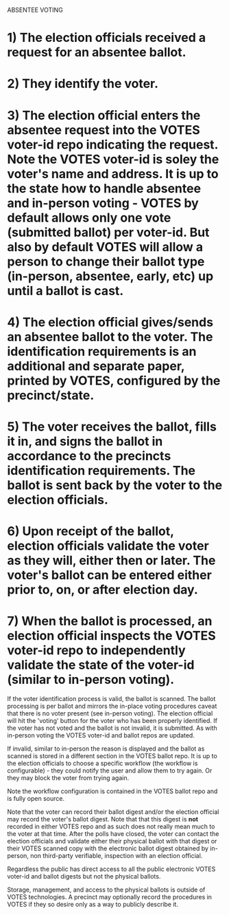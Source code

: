ABSENTEE VOTING

# 1) The election officials received a request for an absentee ballot.

# 2) They identify the voter.

# 3) The election official enters the absentee request into the VOTES voter-id repo indicating the request.  Note the VOTES voter-id is soley the voter's name and address.  It is up to the state how to handle absentee and in-person voting - VOTES by default allows only one vote (submitted ballot) per voter-id.  But also by default VOTES will allow a person to change their ballot type (in-person, absentee, early, etc) up until a ballot is cast.

# 4) The election official gives/sends an absentee ballot to the voter.  The identification requirements is an additional and separate paper, printed by VOTES, configured by the precinct/state.

# 5) The voter receives the ballot, fills it in, and signs the ballot in accordance to the precincts identification requirements.  The ballot is sent back by the voter to the election officials.

# 6) Upon receipt of the ballot, election officials validate the voter as they will, either then or later.  The voter's ballot can be entered either prior to, on, or after election day.

# 7) When the ballot is processed, an election official inspects the VOTES voter-id repo to independently validate the state of the voter-id (similar to in-person voting).

If the voter identification process is valid, the ballot is scanned.  The ballot processing is per ballot and mirrors the in-place voting procedures caveat that there is no voter present (see in-person voting).  The election official will hit the 'voting' button for the voter who has been properly identified.  If the voter has not voted and the ballot is not invalid, it is submitted.  As with in-person voting the VOTES voter-id and ballot repos are updated.

If invalid, similar to in-person the reason is displayed and the ballot as scanned is stored in a different section in the VOTES ballot repo.  It is up to the election officials to choose a specific workflow (the workflow is configurable) - they could notify the user and allow them to try again.  Or they may block the voter from trying again.

Note the workflow configuration is contained in the VOTES ballot repo and is fully open source.

Note that the voter can record their ballot digest and/or the election official may record the voter's ballot digest.  Note that that this digest is __not__ recorded in either VOTES repo and as such does not really mean much to the voter at that time.  After the polls have closed, the voter can contact the election officials and validate either their physical ballot with that digest or their VOTES scanned copy with the electronic ballot digest obtained by in-person, non third-party verifiable, inspection with an election official.

Regardless the public has direct access to all the public electronic VOTES voter-id and ballot digests but not the physical ballots.

Storage, management, and access to the physical ballots is outside of VOTES technologies.  A precinct may optionally record the procedures in VOTES if they so desire only as a way to publicly describe it.
